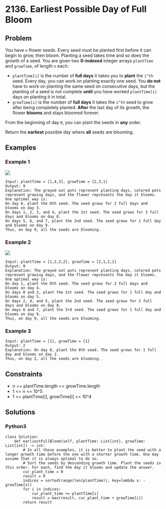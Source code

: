 # 2136. Earliest Possible Day of Full Bloom

## Problem

You have `n` flower seeds. Every seed must be planted first before it can begin to grow, then bloom. Planting a seed takes time and so does the growth of a seed. You are given two **0-indexed** integer arrays `plantTime` and `growTime`, of length `n` each:

  * `plantTime[i]` is the number of **full days** it takes you to **plant** the `i^th` seed. Every day, you can work on planting exactly one seed. You **do not** have to work on planting the same seed on consecutive days, but the planting of a seed is not complete **until** you have worked `plantTime[i]` days on planting it in total.
  * `growTime[i]` is the number of **full days** it takes the `i^th` seed to grow after being completely planted. **After** the last day of its growth, the flower **blooms** and stays bloomed forever.

From the beginning of day `0`, you can plant the seeds in **any** order.

Return the **earliest** possible day where **all** seeds are blooming.

## Examples

### Example 1

![](https://assets.leetcode.com/uploads/2021/12/21/1.png)

```
Input: plantTime = [1,4,3], growTime = [2,3,1]
Output: 9
Explanation: The grayed out pots represent planting days, colored pots represent growing days, and the flower represents the day it blooms.
One optimal way is:
On day 0, plant the 0th seed. The seed grows for 2 full days and blooms on day 3.
On days 1, 2, 3, and 4, plant the 1st seed. The seed grows for 3 full days and blooms on day 8.
On days 5, 6, and 7, plant the 2nd seed. The seed grows for 1 full day and blooms on day 9.
Thus, on day 9, all the seeds are blooming.
```

### Example 2

![](https://assets.leetcode.com/uploads/2021/12/21/2.png)

```
Input: plantTime = [1,2,3,2], growTime = [2,1,2,1]
Output: 9
Explanation: The grayed out pots represent planting days, colored pots represent growing days, and the flower represents the day it blooms.
One optimal way is:
On day 1, plant the 0th seed. The seed grows for 2 full days and blooms on day 4.
On days 0 and 3, plant the 1st seed. The seed grows for 1 full day and blooms on day 5.
On days 2, 4, and 5, plant the 2nd seed. The seed grows for 2 full days and blooms on day 8.
On days 6 and 7, plant the 3rd seed. The seed grows for 1 full day and blooms on day 9.
Thus, on day 9, all the seeds are blooming.
```

### Example 3

```
Input: plantTime = [1], growTime = [1]
Output: 2
Explanation: On day 0, plant the 0th seed. The seed grows for 1 full day and blooms on day 2.
Thus, on day 2, all the seeds are blooming.
```

## Constraints

* n == plantTime.length == growTime.length
* 1 <= n <= 10^5
* 1 <= plantTime[i], growTime[i] <= 10^4

## Solutions

### Python3

```
class Solution:
    def earliestFullBloom(self, plantTime: List[int], growTime: List[int]) -> int:
        # In all these examples, it is better to plant the seed with a longer growth time before the one with a shorter growth time. One may assume that it is always optimal to do so.
        # Sort the seeds by descending growth time. Plant the seeds in this order. For each, find the day it blooms and update the answer.
        cur_plant_time = 0
        result = 0
        indices = sorted(range(len(plantTime)), key=lambda x: -growTime[x]) 
        for i in indices:
            cur_plant_time += plantTime[i]
            result = max(result, cur_plant_time + growTime[i])
        return result
```
